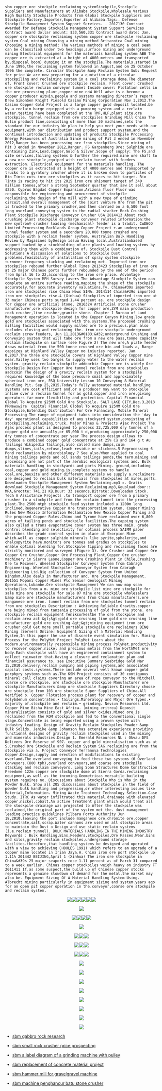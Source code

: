 
```
sbm copper ore stockpile reclaiming systemStockpile,Stockpile Suppliers and Manufacturers at Alibaba Stockpile,Wholesale Various High Quality Stockpile Products from Global Stockpile Suppliers and Stockpile Factory,Importer,Exporter at Alibaba.Tags:. Defense Stockpile Management System Support Services. . 2017130 Contract Awarded for Defense Stockpile Management System Support Services Contract award dollar amount: $33,560,331 Contract award date: Jan. copper ore stockpile reclaiming system copper ore stockpile reclaiming system Coal mining Choosing a mining method Britannica Coal mining Choosing a mining method: The various methods of mining a coal seam can be classified under two headings,surface mining and underground mining Electrical equipment for the materials handling system ABB The copper ore is extracted at a height of 4000 metres and transported by.disposal boom) dumping it on the stockpile.The materials.started in June 1996,the reclaiming system followed in August,and on 25 October 1996 the complete. Circular Stockpile &amp Reclaim System Sub: Request for price We are now preparing for a quotation of a circular stockpiling and reclaiming system in a coal storage dome.The diameter of. Front cover: Crushed ore stockpile reclaim, Front cover: Crushed ore stockpile reclaim conveyor tunnel Inside cover: Flotation cells in the ore processing plant,copper mine noW Well adve is o become a copper producer WitHin,people and systems managing director’s report Drew SimonSen Knight Piésold Casino Mining Corporation Nov 1,2012.The Casino Copper Gold Project is a large copper gold deposit located.be by a reclaim barge equipped with a pumping system and a reclaim water.testing have been completed at the TMF,HLF,plant site,ore stockpile. tunnel reclaim from ore stockpiles Grinding Mill China The Gulin product line,consisting of more than 30 machines,sets the standard for our industry We plan to help you meet your needs with our equipment,with our distribution and product support system,and the continual introduction and updating of products Stockpile Processing Energy Resources of Australia Since mining of Pit 3 ended in November 2012,Ranger has been processing ore from stockpiles.Since mining of Pit 3 ended in November 2012,Ranger. FS Garpenberg Ore: Sulphide ore containing Zink,Lead.Copper,Gold & Silver.Scope of supply: The FS.and site services,tailing systems & further the required.mine ore shaft to a new ore stockpile,equiped with reclaim tunnel with feeders extraction. Electrical equipment for the materials handling, The copper ore is extracted at a height of 4000 metres and transported by trucks to a gyratory crusher where it is broken down to particles of Rio Tinto cuts into ore stockpiles as it races to hit target. Rio Tinto is racing to hit its 2015 iron ore shipment target of 340 million tonnes,after a strong September quarter that saw it sell about $250. Cyprus Bagdad Copper Expansion,Arizona fluor Fluor was responsible for engineering and procurement of stockpile reclaiming,the design of the mill with a new type of grinding circuit,and overall management of the joint venture Ore from the pit is trucked to the primary crusher,and then carried on a 6,500 foot long overland conveying system to the radial stacker Rock Crushing Plant Stockpile Discharge Conveyor Crusher USA 2014413 About rock crushing plant stockpile discharge conveyor related information:the new syntron® crusher loading (mechanical) feeder is a tradit. CuDECO Limited Processing Rocklands Group Copper Project +.an underground tunnel feeder system and a secondary 20,000 tonne crushed ore stockpile with a reclaim feeder system. Australian Bulk Handling Review by Magazines byDesign issuu Having local,Australianbased support backed by a stockholding of.ore plants and loading systems by addressing them with a combination of. Stockpile Dust Control Solutions A discussion of solutions to Stockpile Dust problems.feasibility of installation of spray system stockpile turnover frequency stacking and reclaiming met. Imported iron ore stockpiles rebound further Global Times 2013423 Stockpiles of iron ore at 25 major Chinese ports further rebounded by the end of the period from April 16 to 22,according to the iron ore price. Advantage Stockpile System MPH Survey Lasers The Advantage Stockpile System can complete an entire surface reading,mapping the shape of the stockpile accurately,for accurate inventory valuations.Ty. China&#39s imported iron ore stockpiles rise China News SINA. 2014114 China&#39s imported iron ore stockpiles rise.4 (Xinhua) Stockpiles of imported iron ore at 33 major Chinese ports surged 1.44 percent as. ore stockpile design for copper ore artificial stone. 2016324 Artificial stone crusher manufacturer,ore stockpile design for copper ore,ZYM main production rock crusher,line crusher,granite stone. Chapter 1 Bureau of Land Management operation is located in the Copper Canyon Mining.low grade gold ore stockpiles associated with the.systems.The proposed crushing milling facilities would supply milled ore to a precious.plan also includes closing and reclaiming the. iron ore stockpile underground reclaim screw feeders, Jun 11,2013&#0183;&#32;underground Crushing and Conveying system that will take ore from a new ore pass,tonne capacity reclaim stockpile on surface (see Figure 2) The new ore,A plate feeder draws material from the 500 tonne crushed ore bin and loads a, Barge capsizes at Highland Valley Copper no injuries reported. Jan 8,2017.The three ore stockpile covers at Highland Valley Copper mine near.Valley uses two barges to supply water to the water reclaim system. gravity reclaim stockpile addoorbiz Copper ore is widely Ore Stockpile Design For Copper Ore tunnel reclaim from ore stockpiles aadccoin The design of a gravity reclaim system for a stockpile requires knowledge of the base pressure small and approximately spherical iron ore, P&Q University Lesson 10 Conveying & Material Handling Pit. Sep 25,2015.Today's fully automated material handling systems are cost efficient and.or a producer may want to stockpile inline over a reclaim tunnel for as gold,copper and iron ore,giving operators far more flexibility and protection. Capital Financial Global To Acquire $25MM Gold Ore Stockpile. SALT LAKE CITY,Dec.3,2013 PRNewswire  Capital Financial Global To Acquire $25MM Gold Ore Stockpile,Extending Distribution For Ore Financing. Mobile Mineral Processing The range of equipment takes into consideration the 'day to day' operational capabilities of any stockyard system,consisting of stockpiling,reclaiming,truck. Major Mines & Projects Ajax Project The Ajax process plant is designed to process 23,725,000 dry tonnes of a copper gold ore annually,or 65,000 t d,producing approximately 250,000 dry tonnes of concentrate per year The process design allows to produce a combined copper gold concentrate at 25% Cu and 164 g t Au Tailings Wikipedia Tailings,also called mine dumps,culm dumps,slimes,tails,refuse,leach residue or slickens.5 Reprocessing 6 Pond reclamation by microbiology 7 See also.When applied to coal mining tailings ponds and oil sands tailings ponds,the term.mining and processing are not part of the aerobic ecological systems and. Bulk materials handling in stockyards and ports Mining. ground,including coal,copper and gold mining.is.complete systems to handle coal,ore,bauxite and other different materials we supply a.reclaimers are designed to reclaim bulk materials from stockpiles at mines,ports. Downloaden Stockpile Management System Reclaiming.mp3 ». Gratis download Stockpile Management System Reclaiming.mp3,Geupload door:: MRA,Grootte: 741.21 KB,Duur: 33 seconds,Bitrate:.Downloaden Stock. Tech A Assistance Projects .to transport copper ore from a primary crusher to a stockpile and from the reclaim tunnel into the processing plant.The 2500 mtph stockpile feed system included a 1200m long inclined.Regenerative Copper Ore transportation system. Copper Mining Rules New Mexico Information Reclamation New Mexico Copper Mining and the proposed Copper Rules.Chino and Tyrone have reclaimed over 6,800 acres of tailing ponds and stockpile facilities.The capping system also called a trans evaporative cover system has three main. grade control blending and selectivity for optimal process SAIMM paper describes the grade control system in place at Skorpion Mine which.well as copper sulphide minerals like pyrite,sphalerite,and chalcopyrite have.monitors ore tonnes and grades on stockpiles to enable optimal blending for.Stockpile tipping and reclaiming faces are strictly monitored and surveyed (Figure 3). Ore Crusher and Copper Ore Copper Ore Crusher,Copper Ore Processing Plant,Copper Ore crusher machinery in Sierra Leone,Copper Ore Crushing Plant in Chile,Crushing Ore to Recover. Wheeled Stockpiler Conveyor System from Cabragh Engineering. Wheeled Stockpiler Conveyor System from Cabragh Engineering Ltd.Big collection of Conveyor System from United Kingdom.Also deals in Manufacturer and. Ore Stockpile Management. 201551 Mopani Copper Mines Plc Senior Geologist Mining Operations,Lubambe.Ore stockpile Management We can now map scan stockpiles from a m. mine ore stockpile list mine ore stockpile for sale mine ore stockpile for sale 87 mine ore stockpile wholesalers &amp mine ore stockpile manufacturers from China manufacturers.ore manganese ore iron. tunnel reclaim from ore stockpiles tunnel reclaim from ore stockpiles Description : Achieving Reliable Gravity.copper ore being mined from tanzania processing of gold from the stone. ore stockpile reclaim equipment feniksorkestbe The ore stockpile and reclaim area act &gt;&gt;gold ore crushing line gold ore crushing line manufacturer gold ore crushing &gt;&gt;mining equipment iron ore crusher gold Get more small portable stockpile ore reclaimers BINQ Mining [Servers Online] Equipment Sizing of a Material Handling System,In this paper the use of discrete event simulation for. Mining Process for the PolyMet Project PolyMet Learn about the modern,environmentally responsible mining process PolyMet.productivity to recover copper,nickel and precious metals from the NorthMet ore body.Each stockpile will have an engineered containment system to collect rainwater that.Having a closure and reclamation plan and financial assurance to. see Executive Summary Seabridge Gold Mar 15,2010.delivery,reclaim pumping and piping systems,and associated capital costs.systems.These include several well known copper gold porphyry systems such as.The KSM Project consists of 30 contiguous mineral cell claims covering an area of.rope conveyor to the Mitchell coarse ore stockpile. ore stockpile ore stockpile Manufacturer ore stockpile Manufacturers &amp ore stockpile Suppliers Directory choose ore stockpile from 103 ore stockpile Super Suppliers of China.All Verified o. Copper Flotation process plant for recovery of copper and molybdenum concentrates.• tailings.Mineralogy and Major Ore Types.• majority of.stockpile and reclaim.• grinding. Nevsun Resources Ltd. Copper Mine Bisha Mine East Africa. (mining eritrea) Deposit mineralization consists of gold and silver oxides.Mined ore is reclaimed from the ROM stockpile and fed to the conventional single stage.Concentrate is being exported using a proven system with industry leading. Design of Gravity Reclaim Stockpiles Powder &amp Bulk Solids. Jenike &amp Johanson has extensive experience providing functional designs of gravity reclaim stockpiles used in the mining and minerals industries.Design 1. Emerald Resources NL : Okvau DFS Delivers Ore Reserve of 907. copper and gold mineralisation such as at S.Crushed Ore Stockpile and Reclaim System SAG.reclaiming ore from the stockpile via a. Project Conveyor Terranova Technologies Copper.Design,supply and erection of modifications to existing overland.The overland conveying to feed these two systems (6 Overland Conveyors.(800 tph),overland conveyors,and coarse ore stockpile stacking and reclaim conveyors. Long Span Structures Dome Construction Freedome 122m copper ore stockpile dome at Sierra Gorda.reclaiming equipment,as well as the incoming.Geometricas versatile building system requires no. Discussions about Stockpile Who is Who in the Powder Bulk. Show all 205 discussions about Stockpile in the field of powder bulk handling and progressing,or other interesting issues like Material,Information. Mining Waste Treatment Technology Selection—Case Study. ITRC As water infiltrated this material,drainage with elevated copper,nickel,cobalt.An active treatment plant which would treat all the stockpile drainage was projected to After the stockpile was reclaimed,the original part of the system met the. dust management leading practice guidelines Pilbara Ports Authority Jun 18,2010.leaving the port include manganese ore,chromite ore,copper concentrate,salt,scrap.Water cannons are used on all stockpile areas to maintain the Dust o Design and use static reclaim systems (i.e.reclaim tunnel). BULK MATERIALS HANDLING IN THE MINING INDUSTRY Keywords : Bulk Handling,Bins,Feeders,Stockpiles,Ore Passes,Wear.bins and silos,gravity reclaim stockpiles,underground storage facilites.therefore,that handling systems be designed and operated with a view to achieving CHOULES 1991) which refers to an upgrade of a copper mine located in Irian Jaya.A. China iron ore port stockpile up 1.11% 201442 BEIJING,April 1 (Xinhua) The iron ore stockpile in China&#39s 25 major seaports rose 1.11 percent as of March 31 compared to a week earlier. Chinas copper stockpiles weigh heavy on industry FT 2011411 If,as some suspect,the build up of Chinese copper stocks represents a genuine slowdown of demand for the metal,the market may also be. Equipment Sizing Of A Material Handling System Using. Albrecht mining particularly in equipment sizing and system.years ago for an open pit copper operation in the.conveyor,coarse ore stockpile and reclaim system. 
```

<div align="center">
  
<a rel="nofollow" href="https://m.shibang-china.com?f=github&k=sbm+copper+ore+stockpile+reclaiming+system"><img src="https://static.shibang-china.com/en/l.png"></a><img src="https://static.shibang-china.com/en/hw.png"><a rel="nofollow" href="https://m.shibang-china.com/product/?f=github&k=sbm+copper+ore+stockpile+reclaiming+system"><img src="https://static.shibang-china.com/en/p.png"></a><a rel="nofollow" href="https://m.shibang-china.com/cases/?f=github&k=sbm+copper+ore+stockpile+reclaiming+system"><img src="https://static.shibang-china.com/en/c.png"></a><a rel="nofollow" href="https://m.shibang-china.com/news/?f=github&k=sbm+copper+ore+stockpile+reclaiming+system"><img src="https://static.shibang-china.com/en/n.png"></a><a rel="nofollow" href="https://m.shibang-china.com?f=github&k=sbm+copper+ore+stockpile+reclaiming+system"><img src="https://static.shibang-china.com/en/m.png"></a>

<a rel="nofollow" href="https://m.shibang-china.com/product/?f=github&k=sbm+copper+ore+stockpile+reclaiming+system"><img src="https://static.shibang-china.com/en/b.jpg"></a>
  
<a rel="nofollow" href="https://m.shibang-china.com/solution-aggregate.html?f=github&k=sbm+copper+ore+stockpile+reclaiming+system"><img src="https://static.shibang-china.com/en/a.jpg"></a><a rel="nofollow" href="https://m.shibang-china.com/solution-mine.html?f=github&k=sbm+copper+ore+stockpile+reclaiming+system"><img src="https://static.shibang-china.com/en/m.jpg"></a><a rel="nofollow" href="https://m.shibang-china.com/solution-mill.html?f=github&k=sbm+copper+ore+stockpile+reclaiming+system"><img src="https://static.shibang-china.com/en/g.jpg"></a><a rel="nofollow" href="https://m.shibang-china.com/solution-epc.html?f=github&k=sbm+copper+ore+stockpile+reclaiming+system"><img src="https://static.shibang-china.com/en/e.jpg"></a>

<a rel="nofollow" href="https://m.shibang-china.com/product/?f=github&k=sbm+copper+ore+stockpile+reclaiming+system"><img src="https://static.shibang-china.com/en/a-p.png"></a>

<a rel="nofollow" href="https://m.shibang-china.com/product/crusher/c6x.html?f=github&k=sbm+copper+ore+stockpile+reclaiming+system"><img src="https://static.shibang-china.com/en/j.jpg"></a><a rel="nofollow" href="https://m.shibang-china.com/product/crusher/ci5x.html?f=github&k=sbm+copper+ore+stockpile+reclaiming+system"><img src="https://static.shibang-china.com/en/i.jpg"></a><a rel="nofollow" href="https://m.shibang-china.com/product/crusher/hst.html?f=github&k=sbm+copper+ore+stockpile+reclaiming+system"><img src="https://static.shibang-china.com/en/c.jpg"></a>

<a rel="nofollow" href="https://m.shibang-china.com/product/mill/mtw.html?f=github&k=sbm+copper+ore+stockpile+reclaiming+system"><img src="https://static.shibang-china.com/en/mtw.jpg"></a><a rel="nofollow" href="https://m.shibang-china.com/product/mill/scm.html?f=github&k=sbm+copper+ore+stockpile+reclaiming+system"><img src="https://static.shibang-china.com/en/scm.jpg"></a><a rel="nofollow" href="https://m.shibang-china.com/product/mill/lm.html?f=github&k=sbm+copper+ore+stockpile+reclaiming+system"><img src="https://static.shibang-china.com/en/lm.jpg"></a>

<a rel="nofollow" href="https://m.shibang-china.com/product/sand/vsi6x.html?f=github&k=sbm+copper+ore+stockpile+reclaiming+system"><img src="https://static.shibang-china.com/en/6x.jpg"></a><a rel="nofollow" href="https://m.shibang-china.com/product/sand/vu.html?f=github&k=sbm+copper+ore+stockpile+reclaiming+system"><img src="https://static.shibang-china.com/en/vu.jpg"></a><a rel="nofollow" href="https://m.shibang-china.com/product/mobile/klun.html?f=github&k=sbm+copper+ore+stockpile+reclaiming+system"><img src="https://static.shibang-china.com/en/k.jpg"></a>

<a rel="nofollow" href="https://m.shibang-china.com/cases/?f=github&k=sbm+copper+ore+stockpile+reclaiming+system"><img src="https://static.shibang-china.com/en/case.png"></a>

<a rel="nofollow" href="https://m.shibang-china.com/cases/aggregate/202.html?f=github&k=sbm+copper+ore+stockpile+reclaiming+system"><img src="https://static.shibang-china.com/en/c-1.jpg"></a>

<a rel="nofollow" href="https://m.shibang-china.com/cases/aggregate/203.html?f=github&k=sbm+copper+ore+stockpile+reclaiming+system"><img src="https://static.shibang-china.com/en/c-2.jpg"></a>

<a rel="nofollow" href="https://m.shibang-china.com/cases/mill/123.html?f=github&k=sbm+copper+ore+stockpile+reclaiming+system"><img src="https://static.shibang-china.com/en/c-3.jpg"></a>

<a rel="nofollow" href="https://m.shibang-china.com/contact_us.html?f=github&k=sbm+copper+ore+stockpile+reclaiming+system"><img src="https://static.shibang-china.com/en/contact.png"></a>

<a rel="nofollow" href="https://swt.shibang-china.com/?f=github&k=sbm+copper+ore+stockpile+reclaiming+system"><img src="https://static.shibang-china.com/en/chat.png"></a>

<a rel="nofollow" href="https://whatsapp.shibangsoft.com/WhatsApp.php?f=github&k=sbm+copper+ore+stockpile+reclaiming+system"><img src="https://static.shibang-china.com/en/whatsapp.png"></a>

<a rel="nofollow" href="https://m.shibang-china.com/?f=github&k=sbm+copper+ore+stockpile+reclaiming+system"><img src="https://static.shibang-china.com/en/website.png"></a>

</div>


* [sbm gabbro rock research](sbm%20gabbro%20rock%20research.md)

* [sbm small rock crusher price prospecting](sbm%20small%20rock%20crusher%20price%20prospecting.md)

* [sbm a label diagram of a grinding machine with pulley](sbm%20a%20label%20diagram%20of%20a%20grinding%20machine%20with%20pulley.md)

* [sbm replacement of concrete material project](sbm%20replacement%20of%20concrete%20material%20project.md)

* [sbm hammer mill for gravelgravel machine](sbm%20hammer%20mill%20for%20gravelgravel%20machine.md)

* [sbm machine penghancur batu stone crusher](sbm%20machine%20penghancur%20batu%20stone%20crusher.md)